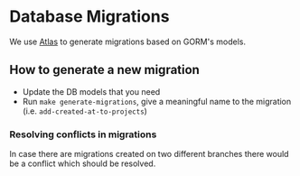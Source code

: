 # Database Migrations

We use [Atlas](http://atlasgo.io/) to generate migrations based on GORM's models.

## How to generate a new migration
- Update the DB models that you need
- Run `make generate-migrations`, give a meaningful name to the migration (i.e. `add-created-at-to-projects`)

### Resolving conflicts in migrations
In case there are migrations created on two different branches there would be a conflict which should be resolved.
